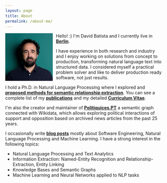 ```yaml
---
layout: page
title: About
permalink: /about-me/
---
```


<img style="float: left; padding-right: 10px;" align="left"  src="/assets/images/about-me_2020_2.jpg" alt="about-me.jpg" width="30%">

Hello! :) I'm David Batista and I currently live in __[Berlin]__.

I have experience in both research and industry and I enjoy working on solutions from concept to production, transforming natural language text into structured data. I considered myself a practical problem solver and like to deliver production ready software, not just results.

I hold a Ph.D. in Natural Language Processing where I explored and __[proposed methods for semantic relationship extraction]__. You can see a complete list of my __[publications]__  and my detailed __[Curriculum Vitae]__.

I'm also the creator and maintainer of __[Politiquices.PT]__ a semantic graph connected with Wikidata, which allows exploring political interactions of support and opposition based on archived news articles from the past 25 years.

I occasionally write <a href="/posts/"><b>blog posts</b></a> mostly about Software Engineering, Natural Language Processing and Machine Learning. I have a strong interest in the following topics:

* Natural Language Processing and Text Analytics
* Information Extraction: Named-Entity Recognition and Relationship-Extraction, Entity Linking
* Knowledge Bases and Semantic Graphs
* Machine Learning and Neural Networks applied to NLP tasks

[Politiquices.PT]: https://www.politiquices.pt
[Curriculum Vitae]: https://www.davidsbatista.net/assets/documents/dsbatista-cv.en.pdf
[proposed methods for semantic relationship extraction]: http://davidsbatista.net/assets/documents/publications/dsbatista-phd-thesis-2016.pdf
[publications]: https://scholar.google.de/citations?user=-tRNGd0AAAAJ&hl=en
[Berlin]: https://www.google.com/maps/d/viewer?mid=19OMZvuXI0bNyCy-tEzsEglB7UmY&hl&ll=52.51602753988408%2C13.316764005371056&z=10


<!-- adicionar algo assim: https://soegaardsite.wordpress.com/ -->
